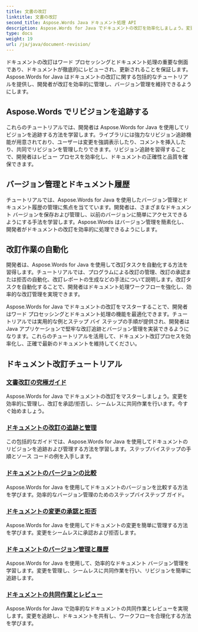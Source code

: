 ```yaml
---
title: 文書の改訂
linktitle: 文書の改訂
second_title: Aspose.Words Java ドキュメント処理 API
description: Aspose.Words for Java でドキュメントの改訂を効率化しましょう。変更を追跡し、バージョン管理を行い、改訂タスクを簡単に自動化できます。
type: docs
weight: 19
url: /ja/java/document-revision/
---
```


ドキュメントの改訂はワード プロセッシングとドキュメント処理の重要な側面であり、ドキュメントが徹底的にレビューされ、更新されることを保証します。Aspose.Words for Java はドキュメントの改訂に関する包括的なチュートリアルを提供し、開発者が改訂を効率的に管理し、バージョン管理を維持できるようにします。

## Aspose.Words でリビジョンを追跡する

これらのチュートリアルでは、開発者は Aspose.Words for Java を使用してリビジョンを追跡する方法を学習します。ライブラリには強力なリビジョン追跡機能が用意されており、ユーザーは変更を強調表示したり、コメントを挿入したり、共同でリビジョンを管理したりできます。リビジョン追跡を習得することで、開発者はレビュー プロセスを効率化し、ドキュメントの正確性と品質を確保できます。

## バージョン管理とドキュメント履歴

チュートリアルでは、Aspose.Words for Java を使用したバージョン管理とドキュメント履歴の管理に焦点を当てています。開発者は、さまざまなドキュメント バージョンを保存および管理し、以前のバージョンに簡単にアクセスできるようにする手法を学習します。Aspose.Words はバージョン管理を簡素化し、開発者がドキュメントの改訂を効率的に処理できるようにします。

## 改訂作業の自動化

開発者は、Aspose.Words for Java を使用して改訂タスクを自動化する方法を習得します。チュートリアルでは、プログラムによる改訂の管理、改訂の承認または拒否の自動化、改訂レポートの生成などの手法について説明します。改訂タスクを自動化することで、開発者はドキュメント処理ワークフローを強化し、効率的な改訂管理を実現できます。

Aspose.Words for Java でドキュメントの改訂をマスターすることで、開発者はワード プロセッシングとドキュメント処理の機能を最適化できます。チュートリアルでは実用的な例とステップ バイ ステップの手順が提供され、開発者は Java アプリケーションで堅牢な改訂追跡とバージョン管理を実装できるようになります。これらのチュートリアルを活用して、ドキュメント改訂プロセスを効率化し、正確で最新のドキュメントを維持してください。

## ドキュメント改訂チュートリアル
### [文書改訂の究極ガイド](./guide-document-revision/)
Aspose.Words for Java でドキュメントの改訂をマスターしましょう。変更を効率的に管理し、改訂を承認/拒否し、シームレスに共同作業を行います。今すぐ始めましょう。
### [ドキュメントの改訂の追跡と管理](./tracking-managing-document-revisions/)
この包括的なガイドでは、Aspose.Words for Java を使用してドキュメントのリビジョンを追跡および管理する方法を学習します。ステップバイステップの手順とソース コードの例を入手します。
### [ドキュメントのバージョンの比較](./comparing-document-versions/)
Aspose.Words for Java を使用してドキュメントのバージョンを比較する方法を学びます。効率的なバージョン管理のためのステップバイステップ ガイド。
### [ドキュメントの変更の承認と拒否](./accepting-rejecting-document-changes/)
Aspose.Words for Java を使用してドキュメントの変更を簡単に管理する方法を学びます。変更をシームレスに承認および拒否します。
### [ドキュメントのバージョン管理と履歴](./document-version-control-history/)
Aspose.Words for Java を使用して、効率的なドキュメント バージョン管理を学習します。変更を管理し、シームレスに共同作業を行い、リビジョンを簡単に追跡します。
### [ドキュメントの共同作業とレビュー](./document-collaboration-review/)
Aspose.Words for Java で効率的なドキュメントの共同作業とレビューを実現します。変更を追跡し、ドキュメントを共有し、ワークフローを合理化する方法を学びます。